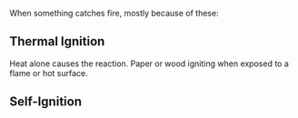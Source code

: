 When something catches fire, mostly because of these:
## Thermal Ignition

Heat alone causes the reaction. Paper or wood igniting when exposed to a flame or hot surface.

## Self-Ignition 